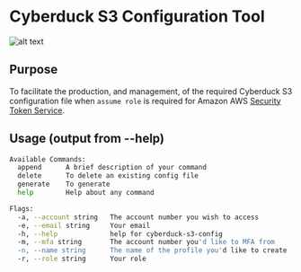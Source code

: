 # Cyberduck S3 Configuration Tool

![alt text](https://travis-ci.com/jmvbxx/cyberduck-s3-config.svg?branch=master "Travis Build")

## Purpose

To facilitate the production, and management, of the required Cyberduck S3
configuration file when `assume role` is required for Amazon AWS
[Security Token Service](https://docs.aws.amazon.com/STS/latest/APIReference/Welcome.html).

## Usage (output from --help)
```bash
Available Commands:
  append      A brief description of your command
  delete      To delete an existing config file
  generate    To generate
  help        Help about any command

Flags:
  -a, --account string   The account number you wish to access
  -e, --email string     Your email
  -h, --help             help for cyberduck-s3-config
  -m, --mfa string       The account number you'd like to MFA from
  -n, --name string      The name of the profile you'd like to create
  -r, --role string      Your role
  ```

